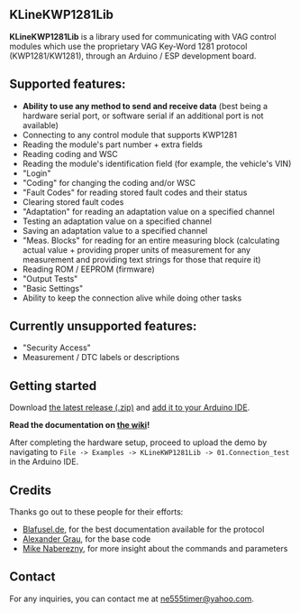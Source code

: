 ## KLineKWP1281Lib
**KLineKWP1281Lib** is a library used for communicating with VAG control modules which use the proprietary VAG Key-Word 1281 protocol (KWP1281/KW1281), through an Arduino / ESP development board.

## Supported features:
- **Ability to use any method to send and receive data** (best being a hardware serial port, or software serial if an additional port is not available)
- Connecting to any control module that supports KWP1281
- Reading the module's part number + extra fields
- Reading coding and WSC
- Reading the module's identification field (for example, the vehicle's VIN)
- "Login"
- "Coding" for changing the coding and/or WSC
- "Fault Codes" for reading stored fault codes and their status
- Clearing stored fault codes
- "Adaptation" for reading an adaptation value on a specified channel
- Testing an adaptation value on a specified channel
- Saving an adaptation value to a specified channel
- "Meas. Blocks" for reading for an entire measuring block (calculating actual value + providing proper units of measurement for any measurement and providing text strings for those that require it)
- Reading ROM / EEPROM (firmware)
- "Output Tests"
- "Basic Settings"
- Ability to keep the connection alive while doing other tasks

## Currently unsupported features:
- "Security Access"
- Measurement / DTC labels or descriptions

## Getting started
Download [the latest release (.zip)](https://github.com/domnulvlad/KLineKWP1281Lib/releases/latest) and [add it to your Arduino IDE](https://docs.arduino.cc/software/ide-v1/tutorials/installing-libraries#importing-a-zip-library).

**Read the documentation on [the wiki](https://github.com/domnulvlad/KLineKWP1281Lib/wiki)!**

After completing the hardware setup, proceed to upload the demo by navigating to `File -> Examples -> KLineKWP1281Lib -> 01.Connection_test` in the Arduino IDE.

## Credits
Thanks go out to these people for their efforts:
* [Blafusel.de](https://www.blafusel.de/obd/obd2_kw1281.html), for the best documentation available for the protocol
* [Alexander Grau](http://grauonline.de/wordpress/?p=74), for the base code
* [Mike Naberezny](https://github.com/mnaberez/vwradio/blob/main/kwp1281_tool/firmware/kwp1281.h), for more insight about the commands and parameters

## Contact
For any inquiries, you can contact me at [ne555timer@yahoo.com](mailto:ne555timer@yahoo.com).
